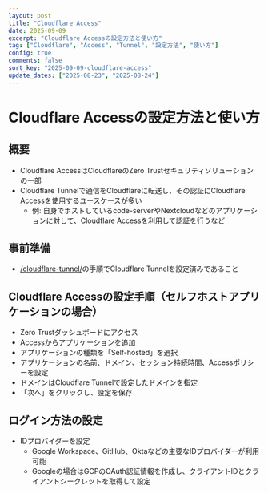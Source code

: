 ```yaml
---
layout: post
title: "Cloudflare Access"
date: 2025-09-09
excerpt: "Cloudflare Accessの設定方法と使い方"
tag: ["Cloudflare", "Access", "Tunnel", "設定方法", "使い方"]
config: true
comments: false
sort_key: "2025-09-09-cloudflare-access"
update_dates: ["2025-08-23", "2025-08-24"]
---
```


# Cloudflare Accessの設定方法と使い方

## 概要
 - Cloudflare AccessはCloudflareのZero Trustセキュリティソリューションの一部
 - Cloudflare Tunnelで通信をCloudflareに転送し、その認証にCloudflare Accessを使用するユースケースが多い
   - 例: 自身でホストしているcode-serverやNextcloudなどのアプリケーションに対して、Cloudflare Accessを利用して認証を行うなど

## 事前準備
 - [/cloudflare-tunnel/](/cloudflare-tunnel/)の手順でCloudflare Tunnelを設定済みであること

## Cloudflare Accessの設定手順（セルフホストアプリケーションの場合）
 - Zero Trustダッシュボードにアクセス
 - Accessからアプリケーションを追加
 - アプリケーションの種類を「Self-hosted」を選択
  - アプリケーションの名前、ドメイン、セッション持続時間、Accessポリシーを設定
   - ドメインはCloudflare Tunnelで設定したドメインを指定
 - 「次へ」をクリックし、設定を保存

## ログイン方法の設定
 - IDプロバイダーを設定
   - Google Workspace、GitHub、Oktaなどの主要なIDプロバイダーが利用可能
   - Googleの場合はGCPのOAuth認証情報を作成し、クライアントIDとクライアントシークレットを取得して設定
